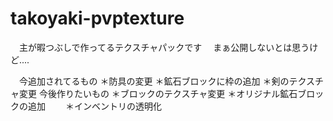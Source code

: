 # takoyaki-pvptexture
　主が暇つぶしで作ってるテクスチャパックです
 　まぁ公開しないとは思うけど....
  
  
  　今追加されてるもの
   ＊防具の変更
   ＊鉱石ブロックに枠の追加
   ＊剣のテクスチャ変更
   今後作りたいもの
   ＊ブロックのテクスチャ変更
   ＊オリジナル鉱石ブロックの追加
　　＊インベントリの透明化
  
